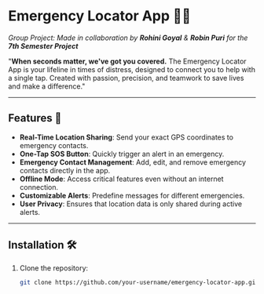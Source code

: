 # Emergency Locator App 🚨📍  
_Group Project: Made in collaboration by **Rohini Goyal** & **Robin Puri** for the **7th Semester Project**_  

"**When seconds matter, we've got you covered.** The Emergency Locator App is your lifeline in times of distress, designed to connect you to help with a single tap. Created with passion, precision, and teamwork to save lives and make a difference."  

---

## Features 🌟  

- **Real-Time Location Sharing**: Send your exact GPS coordinates to emergency contacts.  
- **One-Tap SOS Button**: Quickly trigger an alert in an emergency.  
- **Emergency Contact Management**: Add, edit, and remove emergency contacts directly in the app.  
- **Offline Mode**: Access critical features even without an internet connection.  
- **Customizable Alerts**: Predefine messages for different emergencies.  
- **User Privacy**: Ensures that location data is only shared during active alerts.  

---

## Installation 🛠️  

1. Clone the repository:  
   ```bash
   git clone https://github.com/your-username/emergency-locator-app.git
